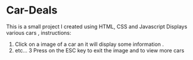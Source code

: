 # Car-Deals

This is a small project I created using HTML, CSS and Javascript 
 Displays various cars , instructions:
 1. Click on a image of a car an it will display some information .
 2. etc...
 3 Press on the ESC key to exit the image and to view more cars 
